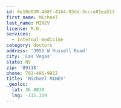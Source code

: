 ```yaml
---
id: 6e10d030-468f-4164-93dd-3ccce81ea513
first_name: Michael
last_name: MINEV
license: M.D.
services:
  - internal-medicine
category: doctors
address: '3955 W Russell Road'
city: 'Las Vegas'
state: NV
zip: '89118'
phone: 702-486-9912
title: 'Michael MINEV'
_geoloc:
  lat: 36.0839
  lng: -115.319
---
```

